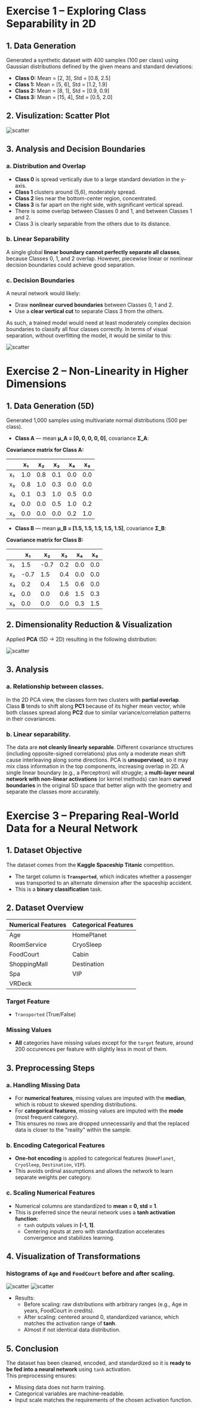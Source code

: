 # Exercise 1 – Exploring Class Separability in 2D

## 1. Data Generation

Generated a synthetic dataset with 400 samples (100 per class) using Gaussian distributions defined by the given means and standard deviations:

- **Class 0:** Mean = [2, 3], Std = [0.8, 2.5]  
- **Class 1:** Mean = [5, 6], Std = [1.2, 1.9]  
- **Class 2:** Mean = [8, 1], Std = [0.9, 0.9]  
- **Class 3:** Mean = [15, 4], Std = [0.5, 2.0]

## 2. Visulization: Scatter Plot

![scatter](../../solutions/ex1/scatter.png)

## 3. Analysis and Decision Boundaries

### a. Distribution and Overlap
- **Class 0** is spread vertically due to a large standard deviation in the y-axis.  
- **Class 1** clusters around (5,6), moderately spread.  
- **Class 2** lies near the bottom-center region, concentrated.
- **Class 3** is far apart on the right side, with significant vertical spread.  
- There is some overlap between Classes 0 and 1, and between Classes 1 and 2.  
- Class 3 is clearly separable from the others due to its distance.

### b. Linear Separability
A single global **linear boundary cannot perfectly separate all classes**, because Classes 0, 1, and 2 overlap. However, piecewise linear or nonlinear decision boundaries could achieve good separation.

### c. Decision Boundaries
A neural network would likely:
- Draw **nonlinear curved boundaries** between Classes 0, 1 and 2.  
- Use a **clear vertical cut** to separate Class 3 from the others.

As such, a trained model would need at least moderately complex decision boundaries to classify all four classes correctly. In terms of visual separation, without overfitting the model, it would be similar to this:

![scatter](../../solutions/ex1/scatter_draw.png)

# Exercise 2 – Non-Linearity in Higher Dimensions

## 1. Data Generation (5D)

Generated 1,000 samples using multivariate normal distributions (500 per class).

- **Class A** — mean **μ_A = [0, 0, 0, 0, 0]**, covariance **Σ_A**:

**Covariance matrix for Class A:**

|      | x₁   | x₂   | x₃   | x₄   | x₅   |
|------|------|------|------|------|------|
| x₁   | 1.0  | 0.8  | 0.1  | 0.0  | 0.0  |
| x₂   | 0.8  | 1.0  | 0.3  | 0.0  | 0.0  |
| x₃   | 0.1  | 0.3  | 1.0  | 0.5  | 0.0  |
| x₄   | 0.0  | 0.0  | 0.5  | 1.0  | 0.2  |
| x₅   | 0.0  | 0.0  | 0.0  | 0.2  | 1.0  |

- **Class B** — mean **μ_B = [1.5, 1.5, 1.5, 1.5, 1.5]**, covariance **Σ_B**:

**Covariance matrix for Class B:**

|      | x₁   | x₂    | x₃   | x₄   | x₅   |
|------|------|-------|------|------|------|
| x₁   | 1.5  | -0.7  | 0.2  | 0.0  | 0.0  |
| x₂   | -0.7 | 1.5   | 0.4 | 0.0  | 0.0  |
| x₃   | 0.2  | 0.4  | 1.5  | 0.6  | 0.0  |
| x₄   | 0.0  | 0.0   | 0.6  | 1.5  | 0.3  |
| x₅   | 0.0  | 0.0   | 0.0  | 0.3  | 1.5  |

## 2. Dimensionality Reduction & Visualization

Applied **PCA** (5D → 2D) resulting in the following distribution:

![scatter](../../solutions/ex2/pca_scatter.png)

## 3. Analysis

### a. Relationship between classes.  
In the 2D PCA view, the classes form two clusters with **partial overlap**. Class **B** tends to shift along **PC1** because of its higher mean vector, while both classes spread along **PC2** due to similar variance/correlation patterns in their covariances.

### b. Linear separability.
The data are **not cleanly linearly separable**. Different covariance structures (including opposite-signed correlations) plus only a moderate mean shift cause interleaving along some directions. PCA is **unsupervised**, so it may mix class information in the top components, increasing overlap in 2D. A single linear boundary (e.g., a Perceptron) will struggle; a **multi-layer neural network with non-linear activations** (or kernel methods) can learn **curved boundaries** in the original 5D space that better align with the geometry and separate the classes more accurately.

# Exercise 3 – Preparing Real-World Data for a Neural Network

## 1. Dataset Objective
The dataset comes from the **Kaggle Spaceship Titanic** competition.  
- The target column is **`Transported`**, which indicates whether a passenger was transported to an alternate dimension after the spaceship accident.  
- This is a **binary classification** task.

## 2. Dataset Overview

| Numerical Features      | Categorical Features      |
|------------------------|--------------------------|
| Age                    | HomePlanet               |
| RoomService            | CryoSleep                |
| FoodCourt              | Cabin                    |
| ShoppingMall           | Destination              |
| Spa                    | VIP                      |
| VRDeck                 |                          |

### Target Feature
- `Transported` (True/False)

### Missing Values
- **All** categories have missing values except for the `target` feature, around 200 occurences per feature with slightly less in most of them.

## 3. Preprocessing Steps

### a. Handling Missing Data
- For **numerical features**, missing values are imputed with the **median**, which is robust to skewed spending distributions.  
- For **categorical features**, missing values are imputed with the **mode** (most frequent category).  
- This ensures no rows are dropped unnecessarily and that the replaced data is closer to the "reality" within the sample.

### b. Encoding Categorical Features
- **One-hot encoding** is applied to categorical features (`HomePlanet`, `CryoSleep`, `Destination`, `VIP`).  
- This avoids ordinal assumptions and allows the network to learn separate weights per category.

### c. Scaling Numerical Features
- Numerical columns are standardized to **mean = 0, std = 1**.  
- This is preferred since the neural network uses a **tanh activation function**:
  - `tanh` outputs values in **[-1, 1]**.  
  - Centering inputs at zero with standardization accelerates convergence and stabilizes learning.

## 4. Visualization of Transformations

### **histograms of `Age`** and **`FoodCourt`** before and after scaling.  

![scatter](../../solutions/ex3/age_scaling.png)
![scatter](../../solutions/ex3/foodcourt_scaling.png)

- Results:
  - Before scaling: raw distributions with arbitrary ranges (e.g., Age in years, FoodCourt in credits).  
  - After scaling: centered around 0, standardized variance, which matches the activation range of **tanh**.  
  - Almost if not identical data distribution.



## 5. Conclusion
The dataset has been cleaned, encoded, and standardized so it is **ready to be fed into a neural network** using `tanh` activation.  
This preprocessing ensures:
- Missing data does not harm training.  
- Categorical variables are machine-readable.  
- Input scale matches the requirements of the chosen activation function.
